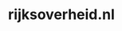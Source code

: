 ---
layout: post
title:  "rijksoverheid.nl"
internal_url:  "/dutchgov/rijksoverheid.nl.html"
categories: dutchgov
---